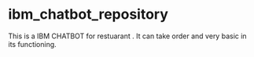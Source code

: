 # ibm_chatbot_repository
This is a IBM CHATBOT for restuarant . It can take order and very basic in its functioning.
